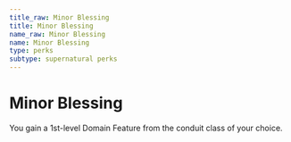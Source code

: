 ```yaml
---
title_raw: Minor Blessing
title: Minor Blessing
name_raw: Minor Blessing
name: Minor Blessing
type: perks
subtype: supernatural perks
---
```


# Minor Blessing

You gain a 1st-level Domain Feature from the conduit class of your choice.
